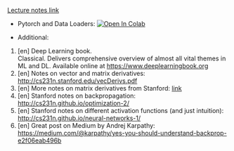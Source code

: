 [Lecture notes link](https://github.com/girafe-ai/ml-course/blob/25s_harbour/day08_deep_learning_intro/ml_lect008_intro_to_dl.pdf)

* Pytorch and Data Loaders:
[![Open In Colab](https://colab.research.google.com/assets/colab-badge.svg)](https://colab.research.google.com/github/girafe-ai/ml-course/blob/25s_harbour/day08_deep_learning_intro/pytorch_and_dataloaders.ipynb)

* Additional:

1. [en] Deep Learning book.\
   Classical. Delivers comprehensive overview of almost all vital themes in ML and
   DL. Available online at https://www.deeplearningbook.org
2. [en] Notes on vector and matrix derivatives:
   http://cs231n.stanford.edu/vecDerivs.pdf
3. [en] More notes on matrix derivatives from Stanford:
   [link](http://cs231n.stanford.edu/handouts/derivatives.pdf)
4. [en] Stanford notes on backpropagation:
   http://cs231n.github.io/optimization-2/
5. [en] Stanford notes on different activation functions (and just intuition):
   http://cs231n.github.io/neural-networks-1/
6. [en] Great post on Medium by Andrej Karpathy:
   https://medium.com/@karpathy/yes-you-should-understand-backprop-e2f06eab496b
